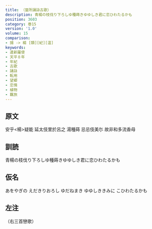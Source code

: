 ```yaml
---
title: （當所誦詠古歌）
description: 青楊の枝伐り下ろしゆ種蒔きゆゆしき君に恋ひわたるかも
position: 3603
category: 巻15
version: '1.0'
volume: 15
comparison:
- 揚 -> 楊 [類][紀][温]
keywords:
- 遣新羅使
- 天平８年
- 年紀
- 古歌
- 誦詠
- 転用
- 望郷
- 恋情
- 植物
- 羈旅
---
```


## 原文

安乎<楊>疑能 延太伎里於呂之 湯種蒔 忌忌伎美尓 故非和多流香母

## 訓読

青楊の枝伐り下ろしゆ種蒔きゆゆしき君に恋ひわたるかも

## 仮名

あをやぎの えだきりおろし ゆだねまき ゆゆしききみに こひわたるかも

## 左注

（右三首戀歌）
